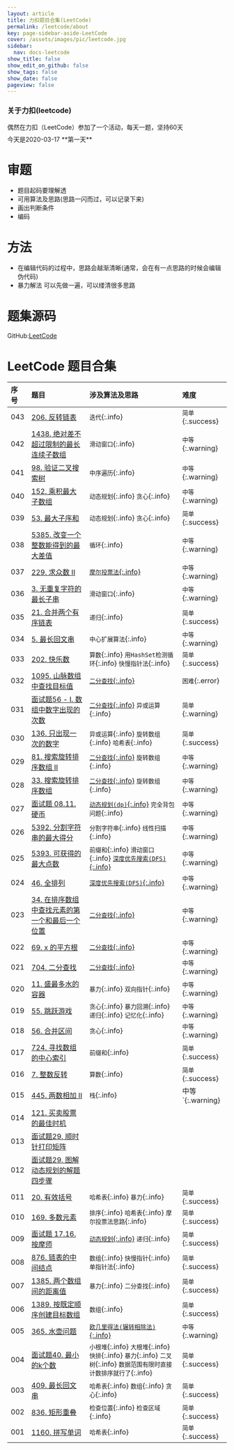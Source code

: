 ```yaml
---
layout: article
title: 力扣题目合集(LeetCode)
permalink: /leetcode/about
key: page-sidebar-aside-LeetCode
cover: /assets/images/pic/leetcode.jpg
sidebar:
  nav: docs-leetcode
show_title: false
show_edit_on_github: false
show_tags: false
show_date: false
pageview: false
---
```

<style>
  .hero-example p {
    margin: .5rem 0;
  }
  .hero-example--height {
    height: 500px;
  }
  .hero-fill-example {
    background-color: #ccc;
  }
  .hero-fill-example--dark {
    background-color: #123;
  }
  .hero-bg-image-example {
    background-image: url("/docs/assets/images/cover1.jpg");
  }
  .hero-bg-image-example--linear-gradient {
    background-image: linear-gradient(135deg, rgba(255, 69, 0, .5), rgba(255, 197, 0, .2)), url("/docs/assets/images/cover1.jpg");
  }
</style>

<div class="hero hero-example hero--dark hero-bg-image-example my-3">
  <div class="hero__content">
    <h3>关于力扣(leetcode)</h3>
    <p>偶然在力扣（LeetCode）参加了一个活动，每天一题，坚持60天</p>
    <p>今天是2020-03-17 **第一天**</p>
  </div>
</div>

# 审题
- 题目起码要理解透
- 可用算法及思路(思路一闪而过，可以记录下来)
- 画出判断条件
- 编码

# 方法
- 在编辑代码的过程中，思路会越渐清晰(通常，会在有一点思路的时候会编辑伪代码)
- 暴力解法 可以先做一遍，可以缕清很多思路

# 题集源码
GitHub:[LeetCode](https://github.com/javaniuniu/leetcode)

# LeetCode 题目合集

|序号| 题目 | 涉及算法及思路 |  难度 |
| :-----| :-----|:-----|:-----|
|043| [206. 反转链表](/leetcode/2020/0507/012) | `迭代`{:.info} |  `简单`{:.success}  |
|042| [1438. 绝对差不超过限制的最长连续子数组](/leetcode/2020/0505/001) | `滑动窗口`{:.info} |  `中等`{:.warning}  |
|041| [98. 验证二叉搜索树](/leetcode/2020/0505/012) | `中序遍历`{:.info} |  `中等`{:.warning}  |
|040| [152. 乘积最大子数组](/leetcode/2020/0503/003/03) | `动态规划`{:.info}  `贪心`{:.info} |  `中等`{:.warning}  |
|039| [53. 最大子序和](/leetcode/2020/0503/003/02) | `动态规划`{:.info}  `贪心`{:.info} |  `简单`{:.success}  |
|038| [5385. 改变一个整数能得到的最大差值](/leetcode/2020/0503/003/01) | `循环`{:.info} |  `中等`{:.warning}   |
|037| [229. 求众数 II](/leetcode/2020/0502/002/09) | [`摩尔投票法`{:.info}](/algo/2020/0502/008) |  `中等`{:.warning}  |
|036| [3. 无重复字符的最长子串](/leetcode/2020/0502/002/08) | `滑动窗口`{:.info} |  `中等`{:.warning}  |
|035| [21. 合并两个有序链表](/leetcode/2020/0501/002) | `递归`{:.info} |  `简单`{:.success}  |
|034| [5. 最长回文串](/leetcode/2020/0501/001/07) | `中心扩展算法`{:.info} |  `中等`{:.warning}  |
|033| [202. 快乐数](/leetcode/2020/0430/030/06) | `算数`{:.info} `用HashSet检测循环`{:.info} `快慢指针法`{:.info} |  `简单`{:.success}  |
|032| [1095. 山脉数组中查找目标值](/leetcode/2020/0429/029/05) | [`二分查找`{:.info}](/alog/2020/0422/002)  |  `困难`{:.error}  |  
|031| [面试题56 - I. 数组中数字出现的次数](/leetcode/2020/0428/028/04) | [`二分查找`{:.info}](/alog/2020/0422/002) `异或运算`{:.info}  |  `简单`{:.warning}   |  
|030| [136. 只出现一次的数字](/leetcode/2020/0428/028/03) | `异或运算`{:.info} `旋转数组`{:.info} `哈希表`{:.info} |  `简单`{:.success}   |   
|029| [81. 搜索旋转排序数组 II](/leetcode/2020/0427/027/02) | [`二分查找`{:.info}](/alog/2020/0422/002)  `旋转数组`{:.info}  | `中等`{:.warning}  |
|028| [33. 搜索旋转排序数组](/leetcode/2020/0427/027/01) | [`二分查找`{:.info}](/alog/2020/0422/002)  `旋转数组`{:.info}  | `中等`{:.warning}  |  
|027| [面试题 08.11. 硬币](/leetcode/2020/0426/026/03) | [`动态规划(dp)`{:.info}](/alog/2020/0427/004) `完全背包问题`{:.info} |  `中等`{:.warning}   |  
|026| [5392. 分割字符串的最大得分](/leetcode/2020/0426/026) | `分割字符串`{:.info}  `线性扫描`{:.info} |  `中等`{:.warning}   |  
|025| [5393. 可获得的最大点数](/leetcode/2020/0426/025) | `前缀和`{:.info} `滑动窗口`{:.info} [`深度优先搜索(DFS)`{:.info}](/alog/2020/0423/003) | `中等`{:.warning}  |  
|024| [46. 全排列](/leetcode/2020/0425/025) | [`深度优先搜索(DFS)`{:.info}](/alog/2020/0423/003)   |  `中等`{:.warning}   |  
|023| [34. 在排序数组中查找元素的第一个和最后一个位置](/leetcode/2020/0423/024) |  [`二分查找`{:.info}](/alog/2020/0422/002)  | `中等`{:.warning}  |  
|022| [69. x 的平方根](/leetcode/2020/0423/023) |  [`二分查找`{:.info}](/alog/2020/0422/002)  |  `中等`{:.warning}   |  
|021| [704. 二分查找](/leetcode/2020/0419/022) | [`二分查找`{:.info}](/alog/2020/0422/002)   | `中等`{:.warning}  |  
|020| [11. 盛最多水的容器](/leetcode/2020/0418/021) | `暴力`{:.info} `双向指针`{:.info}   |  `中等`{:.warning}   |     
|019| [55. 跳跃游戏](/leetcode/2020/0417/020) | `贪心`{:.info} `暴力回溯`{:.info} `递归`{:.info} `记忆化`{:.info}   |   `中等`{:.warning}   |     
|018| [56. 合并区间](/leetcode/2020/0416/019) | `贪心`{:.info}   |  `中等`{:.warning}     |     
|017| [724. 寻找数组的中心索引](/leetcode/2020/0415/018) |    `前缀和`{:.info}  | `简单`{:.success}    |      
|016| [7. 整数反转](/leetcode/2020/0415/017) | `算数`{:.info}   |   `简单`{:.success}  |     
|015| [445. 两数相加 II](/leetcode/2020/0414/016) |  `栈`{:.info}   |  中等`{:.warning}  |     
|014| [121. 买卖股票的最佳时机](/leetcode/2020/0412/015) |    |    |     
|013| [面试题29. 顺时针打印矩阵](/leetcode/2020/0411/014) |    |    |     
|012| [面试题29. 图解动态规划的解题四步骤](/leetcode/2020/0402/013) |    |    |     
|011| [20. 有效括号](/leetcode/2020/0504/012) |  `哈希表`{:.info} `暴力`{:.info}  | `简单`{:.success}   |     
|010| [169. 多数元素](/leetcode/2020/0325/010) |  `排序`{:.info} `哈希表`{:.info} `摩尔投票法思路`{:.info} |  `简单`{:.success}  |     
|009| [面试题 17.16. 按摩师](/leetcode/2020/0324/009) |  [`动态规划`{:.info}](/alog/2020/0427/004) `递归`{:.info}  |  `简单`{:.success}   |     
|008| [876. 链表的中间结点](/leetcode/2020/0323/008) |  `数组`{:.info} `快慢指针`{:.info}  `单指针法`{:.info} |  `简单`{:.success}    |     
|007| [1385. 两个数组间的距离值](/leetcode/2020/0322/007) |  `暴力`{:.info} `二分查找`{:.info}   |  `简单`{:.success}  |     
|006| [1389. 按既定顺序创建目标数组](/leetcode/2020/0322/006) |  `数组`{:.info}  |  `简单`{:.success}  |     
|005| [365. 水壶问题](/leetcode/2020/0321/005) |  [`欧几里得法(辗转相除法)`{:.info}](/math/2020/0429/001)  | `中等`{:.warning}   |     
|004| [面试题40. 最小的k个数](/leetcode/2020/0320/004) | `小根堆`{:.info} `大根堆`{:.info} `快排`{:.info} `暴力`{:.info} `二叉树`{:.info}  `数据范围有限时直接计数排序就行了`{:.info} |  `简单`{:.success}  |     
|003| [409. 最长回文串](/leetcode/2020/0319/003) |  `哈希表`{:.info} `数组`{:.info} `贪心`{:.info}  |  `简单`{:.success}  |     
|002| [836. 矩形重叠](/leetcode/2020/0318/002) |  `检查位置`{:.info} `检查区域`{:.info}  |   `简单`{:.success}   |     
|001| [1160. 拼写单词](/leetcode/2020/0317/001) | `哈希表`{:.info}   |  `简单`{:.success}  |   
